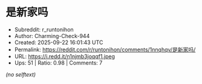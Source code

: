 # 是新家吗

- Subreddit: r_runtonihon
- Author: Charming-Check-944
- Created: 2025-09-22 16:01:43 UTC
- Permalink: https://reddit.com/r/runtonihon/comments/1nnqhqv/是新家吗/
- URL: https://i.redd.it/n1njmb3joqqf1.jpeg
- Ups: 51 | Ratio: 0.98 | Comments: 7

_(no selftext)_
